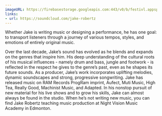 ```yaml
---
imageURL: https://firebasestorage.googleapis.com:443/v0/b/festivl.appspot.com/o/userContent%2F42ECA9C9-6593-4337-9107-FECE0FAF21A3.png?alt=media&token=be160bc1-d504-4660-a299-98939d714f84
links:
- url: https://soundcloud.com/jake-robertz
---
```

Whether Jake is writing music or designing a performance, he has one goal: to
transport listeners through a journey of various tempos, styles, and emotions of
entirely original music.

Over the last decade, Jake’s sound has evolved as he blends and expands on the
genres that inspire him. His deep understanding of the cultural roots of his
musical influences - namely drum and bass, jungle and footwork - is reflected in
the respect he gives to the genre’s past, even as he shapes its future sounds. As
a producer, Jake’s work incorporates uplifting melodies, dynamic soundscapes
and strong, progressive songwriting.
Jake has released music on RAM Records ProgRam imprint, Aufect, Muti Music,
High Tea, Really Good, Machinist Music, and Adapted. In his nonstop pursuit of
new material for his live shows and to grow his skills, Jake can almost always be
found in the studio. When he’s not writing new music, you can find Jake Robertz
teaching music production at Night Vision Music Academy in Edmonton.